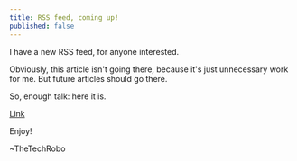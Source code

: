 ```yaml
---
title: RSS feed, coming up!
published: false
---
```


I have a new RSS feed, for anyone interested.

Obviously, this article isn't going there, because it's just unnecessary work for me. But future articles should go there.

So, enough talk: here it is.

[Link](https://thetechrobo.github.io/kickStartSite/feed.xml)

Enjoy!

~TheTechRobo
